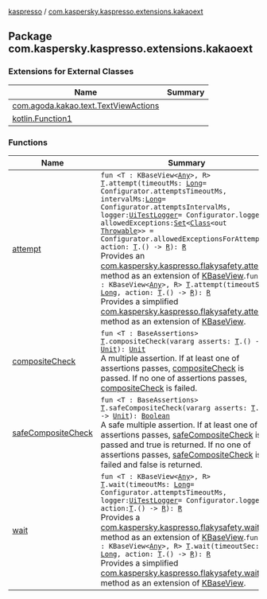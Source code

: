 [kaspresso](../index.md) / [com.kaspersky.kaspresso.extensions.kakaoext](./index.md)

## Package com.kaspersky.kaspresso.extensions.kakaoext

### Extensions for External Classes

| Name | Summary |
|---|---|
| [com.agoda.kakao.text.TextViewActions](com.agoda.kakao.text.-text-view-actions/index.md) |  |
| [kotlin.Function1](kotlin.-function1/index.md) |  |

### Functions

| Name | Summary |
|---|---|
| [attempt](attempt.md) | `fun <T : KBaseView<`[`Any`](https://kotlinlang.org/api/latest/jvm/stdlib/kotlin/-any/index.html)`>, R> `[`T`](attempt.md#T)`.attempt(timeoutMs: `[`Long`](https://kotlinlang.org/api/latest/jvm/stdlib/kotlin/-long/index.html)` = Configurator.attemptsTimeoutMs, intervalMs: `[`Long`](https://kotlinlang.org/api/latest/jvm/stdlib/kotlin/-long/index.html)` = Configurator.attemptsIntervalMs, logger: `[`UiTestLogger`](../com.kaspersky.kaspresso.logger/-ui-test-logger/index.md)` = Configurator.logger, allowedExceptions: `[`Set`](https://kotlinlang.org/api/latest/jvm/stdlib/kotlin.collections/-set/index.html)`<`[`Class`](https://developer.android.com/reference/java/lang/Class.html)`<out `[`Throwable`](https://kotlinlang.org/api/latest/jvm/stdlib/kotlin/-throwable/index.html)`>> = Configurator.allowedExceptionsForAttempt, action: `[`T`](attempt.md#T)`.() -> `[`R`](attempt.md#R)`): `[`R`](attempt.md#R)<br>Provides an [com.kaspersky.kaspresso.flakysafety.attempt](../com.kaspersky.kaspresso.flakysafety/attempt.md) method as an extension of [KBaseView](#).`fun <T : KBaseView<`[`Any`](https://kotlinlang.org/api/latest/jvm/stdlib/kotlin/-any/index.html)`>, R> `[`T`](attempt.md#T)`.attempt(timeoutSec: `[`Long`](https://kotlinlang.org/api/latest/jvm/stdlib/kotlin/-long/index.html)`, action: `[`T`](attempt.md#T)`.() -> `[`R`](attempt.md#R)`): `[`R`](attempt.md#R)<br>Provides a simplified [com.kaspersky.kaspresso.flakysafety.attempt](../com.kaspersky.kaspresso.flakysafety/attempt.md) method as an extension of [KBaseView](#). |
| [compositeCheck](composite-check.md) | `fun <T : BaseAssertions> `[`T`](composite-check.md#T)`.compositeCheck(vararg asserts: `[`T`](composite-check.md#T)`.() -> `[`Unit`](https://kotlinlang.org/api/latest/jvm/stdlib/kotlin/-unit/index.html)`): `[`Unit`](https://kotlinlang.org/api/latest/jvm/stdlib/kotlin/-unit/index.html)<br>A multiple assertion. If at least one of assertions passes, [compositeCheck](composite-check.md) is passed. If no one of assertions passes, [compositeCheck](composite-check.md) is failed. |
| [safeCompositeCheck](safe-composite-check.md) | `fun <T : BaseAssertions> `[`T`](safe-composite-check.md#T)`.safeCompositeCheck(vararg asserts: `[`T`](safe-composite-check.md#T)`.() -> `[`Unit`](https://kotlinlang.org/api/latest/jvm/stdlib/kotlin/-unit/index.html)`): `[`Boolean`](https://kotlinlang.org/api/latest/jvm/stdlib/kotlin/-boolean/index.html)<br>A safe multiple assertion. If at least one of assertions passes, [safeCompositeCheck](safe-composite-check.md) is passed and true is returned. If no one of assertions passes, [safeCompositeCheck](safe-composite-check.md) is failed and false is returned. |
| [wait](wait.md) | `fun <T : KBaseView<`[`Any`](https://kotlinlang.org/api/latest/jvm/stdlib/kotlin/-any/index.html)`>, R> `[`T`](wait.md#T)`.wait(timeoutMs: `[`Long`](https://kotlinlang.org/api/latest/jvm/stdlib/kotlin/-long/index.html)` = Configurator.attemptsTimeoutMs, logger: `[`UiTestLogger`](../com.kaspersky.kaspresso.logger/-ui-test-logger/index.md)` = Configurator.logger, action: `[`T`](wait.md#T)`.() -> `[`R`](wait.md#R)`): `[`R`](wait.md#R)<br>Provides a [com.kaspersky.kaspresso.flakysafety.wait](../com.kaspersky.kaspresso.flakysafety/wait.md) method as an extension of [KBaseView](#).`fun <T : KBaseView<`[`Any`](https://kotlinlang.org/api/latest/jvm/stdlib/kotlin/-any/index.html)`>, R> `[`T`](wait.md#T)`.wait(timeoutSec: `[`Long`](https://kotlinlang.org/api/latest/jvm/stdlib/kotlin/-long/index.html)`, action: `[`T`](wait.md#T)`.() -> `[`R`](wait.md#R)`): `[`R`](wait.md#R)<br>Provides a simplified [com.kaspersky.kaspresso.flakysafety.wait](../com.kaspersky.kaspresso.flakysafety/wait.md) method as an extension of [KBaseView](#). |
